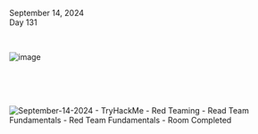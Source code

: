 September 14, 2024<br>
Day 131<br>

<br>

![image](https://github.com/user-attachments/assets/2cb925fb-c273-4b1f-acd4-c59423e4e1ff)

<br>
<br>
<br>




![September-14-2024 - TryHackMe - Red Teaming - Read Team Fundamentals - Red Team Fundamentals - Room Completed](https://github.com/user-attachments/assets/e39f87e7-4286-4284-858c-39401407d4a6)


